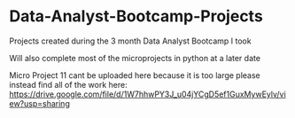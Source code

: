 # Data-Analyst-Bootcamp-Projects
Projects created during the 3 month Data Analyst Bootcamp I took

Will also complete most of the microprojects in python at a later date

Micro Project 11 cant be uploaded here because it is too large please instead find all of the work here: https://drive.google.com/file/d/1W7hhwPY3J_u04jYCgD5ef1GuxMywEylv/view?usp=sharing
